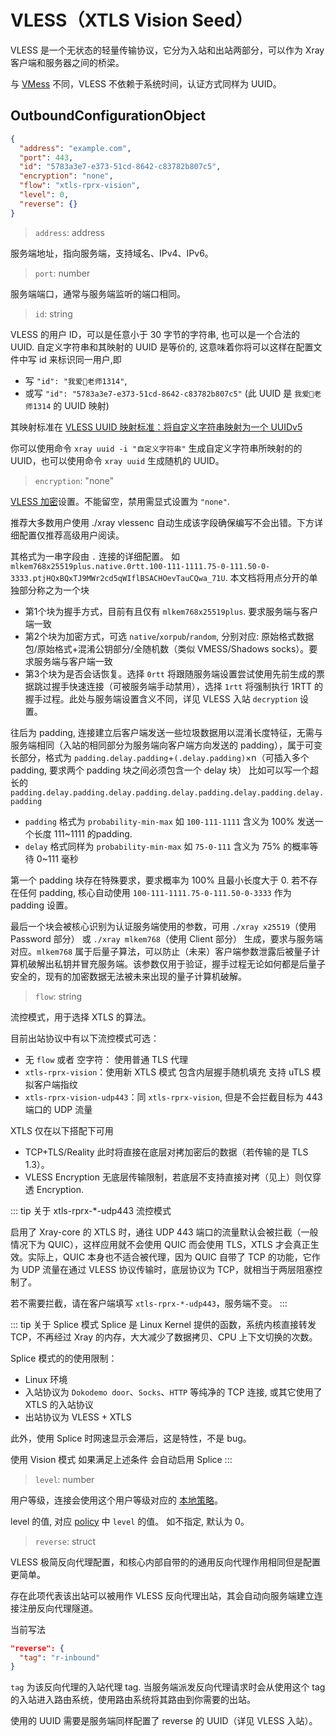 # VLESS（XTLS Vision Seed）

VLESS 是一个无状态的轻量传输协议，它分为入站和出站两部分，可以作为 Xray 客户端和服务器之间的桥梁。

与 [VMess](./vmess.md) 不同，VLESS 不依赖于系统时间，认证方式同样为 UUID。

## OutboundConfigurationObject

```json
{
  "address": "example.com",
  "port": 443,
  "id": "5783a3e7-e373-51cd-8642-c83782b807c5",
  "encryption": "none",
  "flow": "xtls-rprx-vision",
  "level": 0,
  "reverse": {}
}
```

> `address`: address

服务端地址，指向服务端，支持域名、IPv4、IPv6。

> `port`: number

服务端端口，通常与服务端监听的端口相同。

> `id`: string

VLESS 的用户 ID，可以是任意小于 30 字节的字符串, 也可以是一个合法的 UUID.
自定义字符串和其映射的 UUID 是等价的, 这意味着你将可以这样在配置文件中写 id 来标识同一用户,即

- 写 `"id": "我爱🍉老师1314"`,
- 或写 `"id": "5783a3e7-e373-51cd-8642-c83782b807c5"` (此 UUID 是 `我爱🍉老师1314` 的 UUID 映射)

其映射标准在 [VLESS UUID 映射标准：将自定义字符串映射为一个 UUIDv5](https://github.com/XTLS/Xray-core/issues/158)

你可以使用命令 `xray uuid -i "自定义字符串"` 生成自定义字符串所映射的的 UUID，也可以使用命令 `xray uuid` 生成随机的 UUID。

> `encryption`: "none"

[VLESS 加密](https://github.com/XTLS/Xray-core/pull/5067)设置。不能留空，禁用需显式设置为 `"none"`.

推荐大多数用户使用 ./xray vlessenc 自动生成该字段确保编写不会出错。下方详细配置仅推荐高级用户阅读。

其格式为一串字段由 `.` 连接的详细配置。 如 `mlkem768x25519plus.native.0rtt.100-111-1111.75-0-111.50-0-3333.ptjHQxBQxTJ9MWr2cd5qWIflBSACHOevTauCQwa_71U`. 本文档将用点分开的单独部分称之为一个块

- 第1个块为握手方式，目前有且仅有 `mlkem768x25519plus`. 要求服务端与客户端一致
- 第2个块为加密方式，可选 `native`/`xorpub`/`random`, 分别对应: 原始格式数据包/原始格式+混淆公钥部分/全随机数（类似 VMESS/Shadows socks）。要求服务端与客户端一致
- 第3个块为是否会话恢复。选择 `0rtt` 将跟随服务端设置尝试使用先前生成的票据跳过握手快速连接（可被服务端手动禁用），选择 `1rtt` 将强制执行 1RTT 的握手过程。此处与服务端设置含义不同，详见 VLESS 入站 `decryption` 设置。

往后为 padding, 连接建立后客户端发送一些垃圾数据用以混淆长度特征，无需与服务端相同（入站的相同部分为服务端向客户端方向发送的 padding），属于可变长部分，格式为 `padding.delay.padding`+`(.delay.padding)`×n（可插入多个 padding, 要求两个 padding 块之间必须包含一个 delay 块） 比如可以写一个超长的 `padding.delay.padding.delay.padding.delay.padding.delay.padding.delay.padding`

- `padding` 格式为 `probability-min-max` 如 `100-111-1111` 含义为 100% 发送一个长度 111~1111 的padding.
- `delay` 格式同样为 `probability-min-max` 如 `75-0-111` 含义为 75% 的概率等待 0~111 毫秒

第一个 padding 块存在特殊要求，要求概率为 100% 且最小长度大于 0. 若不存在任何 padding, 核心自动使用 `100-111-1111.75-0-111.50-0-3333` 作为 padding 设置。

最后一个块会被核心识别为认证服务端使用的参数，可用 `./xray x25519`（使用 Password 部分） 或 `./xray mlkem768`（使用 Client 部分） 生成，要求与服务端对应。`mlkem768` 属于后量子算法，可以防止（未来）客户端参数泄露后被量子计算机破解出私钥并冒充服务端。该参数仅用于验证，握手过程无论如何都是后量子安全的，现有的加密数据无法被未来出现的量子计算机破解。

> `flow`: string

流控模式，用于选择 XTLS 的算法。

目前出站协议中有以下流控模式可选：

- 无 `flow` 或者 空字符： 使用普通 TLS 代理
- `xtls-rprx-vision`：使用新 XTLS 模式 包含内层握手随机填充 支持 uTLS 模拟客户端指纹
- `xtls-rprx-vision-udp443`：同 `xtls-rprx-vision`, 但是不会拦截目标为 443 端口的 UDP 流量

XTLS 仅在以下搭配下可用

- TCP+TLS/Reality 此时将直接在底层对拷加密后的数据（若传输的是 TLS 1.3）。
- VLESS Encryption 无底层传输限制，若底层不支持直接对拷（见上）则仅穿透 Encryption.

<!-- prettier-ignore -->
::: tip 关于 xtls-rprx-*-udp443 流控模式

启用了 Xray-core 的 XTLS 时，通往 UDP 443 端口的流量默认会被拦截（一般情况下为 QUIC），这样应用就不会使用 QUIC 而会使用 TLS，XTLS 才会真正生效。实际上，QUIC 本身也不适合被代理，因为 QUIC 自带了 TCP 的功能，它作为 UDP 流量在通过 VLESS 协议传输时，底层协议为 TCP，就相当于两层阻塞控制了。

若不需要拦截，请在客户端填写 `xtls-rprx-*-udp443`，服务端不变。
:::

::: tip 关于 Splice 模式
Splice 是 Linux Kernel 提供的函数，系统内核直接转发 TCP，不再经过 Xray 的内存，大大减少了数据拷贝、CPU 上下文切换的次数。

Splice 模式的的使用限制：

- Linux 环境
- 入站协议为 `Dokodemo door`、`Socks`、`HTTP` 等纯净的 TCP 连接, 或其它使用了 XTLS 的入站协议
- 出站协议为 VLESS + XTLS

此外，使用 Splice 时网速显示会滞后，这是特性，不是 bug。

使用 Vision 模式 如果满足上述条件 会自动启用 Splice
:::

> `level`: number

用户等级，连接会使用这个用户等级对应的 [本地策略](../policy.md#levelpolicyobject)。

level 的值, 对应 [policy](../policy.md#policyobject) 中 `level` 的值。 如不指定, 默认为 0。

> `reverse`: struct

VLESS 极简反向代理配置，和核心内部自带的的通用反向代理作用相同但是配置更简单。

存在此项代表该出站可以被用作 VLESS 反向代理出站，其会自动向服务端建立连接注册反向代理隧道。

当前写法

```json
"reverse": {
  "tag": "r-inbound"
}
```

`tag` 为该反向代理的入站代理 tag. 当服务端派发反向代理请求时会从使用这个 tag 的入站进入路由系统，使用路由系统将其路由到你需要的出站。

使用的 UUID 需要是服务端同样配置了 reverse 的 UUID（详见 VLESS 入站）。
